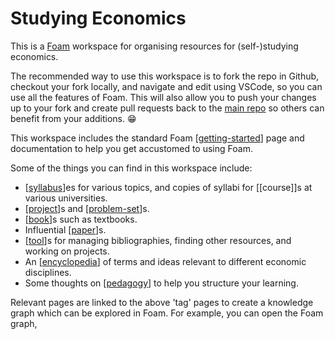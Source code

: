 # Studying Economics

This is a [Foam](https://foambubble.github.io/) workspace for organising resources for (self-)studying economics.

The recommended way to use this workspace is to fork the repo in Github, checkout your fork locally, and navigate and edit using VSCode, so you can use all the features of Foam. This will also allow you to push your changes up to your fork and create pull requests back to the [main repo](https://github.com/wcerfgba/studying_economics) so others can benefit from your additions. 😁

This workspace includes the standard Foam [[getting-started]] page and documentation to help you get accustomed to using Foam.

Some of the things you can find in this workspace include:

* [[syllabus]]es for various topics, and copies of syllabi for [[course]]s at various universities.
* [[project]]s and [[problem-set]]s.
* [[book]]s such as textbooks.
* Influential [[paper]]s.
* [[tool]]s for managing bibliographies, finding other resources, and working on projects.
* An [[encyclopedia]] of terms and ideas relevant to different economic disciplines.
* Some thoughts on [[pedagogy]] to help you structure your learning.

Relevant pages are linked to the above 'tag' pages to create a knowledge graph which can be explored in Foam. For example, you can open the Foam graph,

[//begin]: # "Autogenerated link references for markdown compatibility"
[getting-started]: getting-started "Getting Started"
[syllabus]: syllabus "Syllabus"
[project]: project "Project"
[problem-set]: problem-set "Problem Set"
[book]: book "Book"
[paper]: paper "Paper"
[tool]: tool "Tool"
[encyclopedia]: encyclopedia "Encyclopedia"
[pedagogy]: pedagogy "Pedagogy"
[//end]: # "Autogenerated link references"